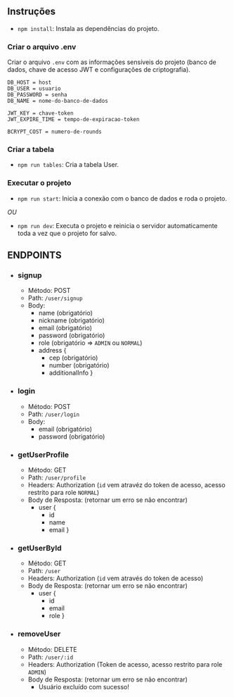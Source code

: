 ## Instruções

* `npm install`:
Instala as dependências do projeto.

### Criar o arquivo .env
Criar o arquivo `.env` com as informações sensíveis do projeto (banco de dados, chave de acesso JWT e configurações de criptografia).
```
DB_HOST = host
DB_USER = usuario
DB_PASSWORD = senha
DB_NAME = nome-do-banco-de-dados

JWT_KEY = chave-token
JWT_EXPIRE_TIME = tempo-de-expiracao-token

BCRYPT_COST = numero-de-rounds
```

### Criar a tabela
* `npm run tables`:
Cria a tabela User.

### Executar o projeto

* `npm run start`: 
Inicia a conexão com o banco de dados e roda o projeto.

*OU*

* `npm run dev`:
Executa o projeto e reinicia o servidor automaticamente toda a vez que o projeto for salvo.

## ENDPOINTS 

* ### signup
  * Método: POST
  * Path: `/user/signup`
  * Body:
    * name (obrigatório)
    * nickname (obrigatório)
    * email (obrigatório)
    * password (obrigatório)
    * role (obrigatório => `ADMIN` ou `NORMAL`)
    * address {
      * cep (obrigatório)
      * number (obrigatório)
      * additionalInfo
    }

* ### login
  * Método: POST
  * Path: `/user/login`
  * Body:
    * email (obrigatório)
    * password (obrigatório)   

* ### getUserProfile
  * Método: GET
  * Path: `/user/profile`
  * Headers: Authorization (`id` vem atravéz do token de acesso, acesso restrito para role `NORMAL`)
  * Body de Resposta: (retornar um erro se não encontrar)
    * user {
        * id
        * name
        * email
    }

* ### getUserById
  * Método: GET
  * Path: `/user`
  * Headers: Authorization (`id` vem através do token de acesso)
  * Body de Resposta: (retornar um erro se não encontrar)
    * user {
        * id
        * email
        * role
    }

* ### removeUser
  * Método: DELETE
  * Path: `/user/:id`
  * Headers: Authorization (Token de acesso, acesso restrito para role `ADMIN`)
  * Body de Resposta: (retornar um erro se não encontrar)
    * Usuário excluído com sucesso!  